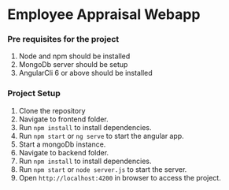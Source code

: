 # Employee Appraisal Webapp
 ### Pre requisites for the project
 1. Node and npm should be installed
 2. MongoDb server should be setup
 3. AngularCli 6 or above should be installed

 ### Project Setup
 1. Clone the repository
 2. Navigate to frontend folder.
 3. Run `npm install` to install dependencies.
 4. Run `npm start` or `ng serve` to start the angular app.
 5. Start a mongoDb instance.
 6. Navigate to backend folder.
 7. Run `npm install` to install dependencies.
 8. Run `npm start` or `node server.js` to start the server.
 9. Open `http://localhost:4200` in browser to access the project.

